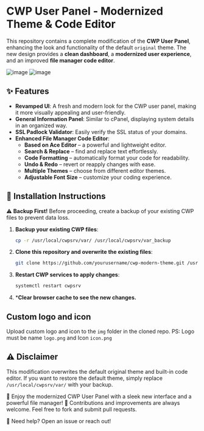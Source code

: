 # CWP User Panel - Modernized Theme & Code Editor

This repository contains a complete modification of the **CWP User Panel**, enhancing the look and functionality of the default `original` theme. The new design provides a **clean dashboard**, a **modernized user experience**, and an improved **file manager code editor**.

![image](https://github.com/user-attachments/assets/5e88b2f5-b713-4a5e-b608-454c85ca21ee) ![image](https://github.com/user-attachments/assets/afa13acd-d61e-418c-bef8-f51be26e398e)

## ✨ Features

- **Revamped UI**: A fresh and modern look for the CWP user panel, making it more visually appealing and user-friendly.
- **General Information Panel**: Similar to cPanel, displaying system details in an organized way.
- **SSL Padlock Validator**: Easily verify the SSL status of your domains.
- **Enhanced File Manager Code Editor**: 
  - **Based on Ace Editor** – a powerful and lightweight editor.
  - **Search & Replace** – find and replace text effortlessly.
  - **Code Formatting** – automatically format your code for readability.
  - **Undo & Redo** – revert or reapply changes with ease.
  - **Multiple Themes** – choose from different editor themes.
  - **Adjustable Font Size** – customize your coding experience.

## 📌 Installation Instructions

⚠️ **Backup First!** Before proceeding, create a backup of your existing CWP files to prevent data loss.

1. **Backup your existing CWP files**:
   ```bash
   cp -r /usr/local/cwpsrv/var/ /usr/local/cwpsrv/var_backup
   ```

2. **Clone this repository and overwrite the existing files**:
    ```bash
    git clone https://github.com/yourusername/cwp-modern-theme.git /usr/local/
    ```

3. **Restart CWP services to apply changes**:
    ```bash
    systemctl restart cwpsrv
    ```
4. ***Clear browser cache to see the new changes.**

## Custom logo and icon
Upload custom logo and icon to the `img` folder in the cloned repo. 
PS: Logo must be name `logo.png` and Icon `icon.png`

## ⚠️ Disclaimer
This modification overwrites the default original theme and built-in code editor. If you want to restore the default theme, simply replace `/usr/local/cwpsrv/var/` with your backup.

🎨 Enjoy the modernized CWP User Panel with a sleek new interface and a powerful file manager! 🚀
Contributions and improvements are always welcome. Feel free to fork and submit pull requests.

📩 Need help? Open an issue or reach out!
